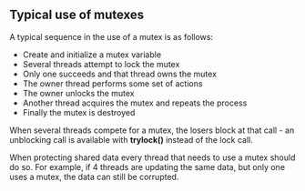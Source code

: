 ## Typical use of mutexes

A typical sequence in the use of a mutex is as follows:

- Create and initialize a mutex variable
- Several threads attempt to lock the mutex
- Only one succeeds and that thread owns the mutex
- The owner thread performs some set of actions
- The owner unlocks the mutex
- Another thread acquires the mutex and repeats the process
- Finally the mutex is destroyed

When several threads compete for a mutex, the losers block at that call - an unblocking call is available with **trylock()** instead of the lock call.

When protecting shared data every thread that needs to use a mutex should do so. For example, if 4 threads are updating the same data, but only one uses a mutex, the data can still be corrupted.


